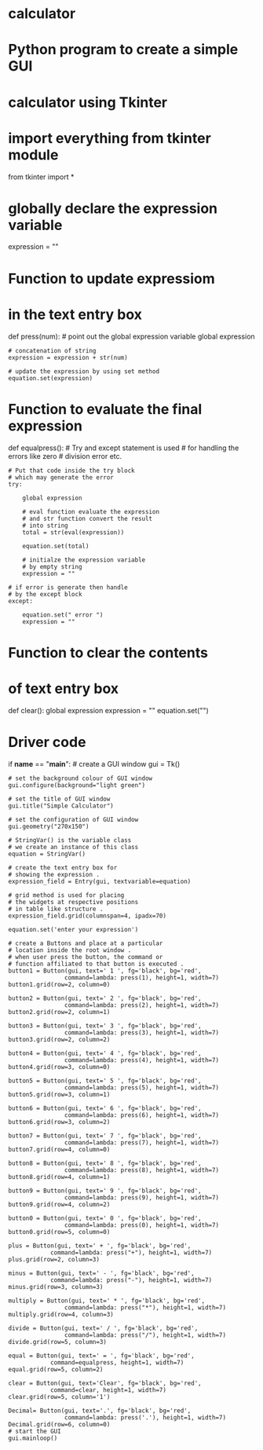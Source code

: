 # calculator


# Python program to create a simple GUI 
# calculator using Tkinter 

# import everything from tkinter module 
from tkinter import *

# globally declare the expression variable 
expression = "" 


# Function to update expressiom 
# in the text entry box 
def press(num): 
	# point out the global expression variable 
	global expression 

	# concatenation of string 
	expression = expression + str(num) 

	# update the expression by using set method 
	equation.set(expression) 


# Function to evaluate the final expression 
def equalpress(): 
	# Try and except statement is used 
	# for handling the errors like zero 
	# division error etc. 

	# Put that code inside the try block 
	# which may generate the error 
	try: 

		global expression 

		# eval function evaluate the expression 
		# and str function convert the result 
		# into string 
		total = str(eval(expression)) 

		equation.set(total) 

		# initialze the expression variable 
		# by empty string 
		expression = "" 

	# if error is generate then handle 
	# by the except block 
	except: 

		equation.set(" error ") 
		expression = "" 


# Function to clear the contents 
# of text entry box 
def clear(): 
	global expression 
	expression = "" 
	equation.set("") 


# Driver code 
if __name__ == "__main__": 
	# create a GUI window 
	gui = Tk() 

	# set the background colour of GUI window 
	gui.configure(background="light green") 

	# set the title of GUI window 
	gui.title("Simple Calculator") 

	# set the configuration of GUI window 
	gui.geometry("270x150") 

	# StringVar() is the variable class 
	# we create an instance of this class 
	equation = StringVar() 

	# create the text entry box for 
	# showing the expression . 
	expression_field = Entry(gui, textvariable=equation) 

	# grid method is used for placing 
	# the widgets at respective positions 
	# in table like structure . 
	expression_field.grid(columnspan=4, ipadx=70) 

	equation.set('enter your expression') 

	# create a Buttons and place at a particular 
	# location inside the root window . 
	# when user press the button, the command or 
	# function affiliated to that button is executed . 
	button1 = Button(gui, text=' 1 ', fg='black', bg='red', 
					command=lambda: press(1), height=1, width=7) 
	button1.grid(row=2, column=0) 

	button2 = Button(gui, text=' 2 ', fg='black', bg='red', 
					command=lambda: press(2), height=1, width=7) 
	button2.grid(row=2, column=1) 

	button3 = Button(gui, text=' 3 ', fg='black', bg='red', 
					command=lambda: press(3), height=1, width=7) 
	button3.grid(row=2, column=2) 

	button4 = Button(gui, text=' 4 ', fg='black', bg='red', 
					command=lambda: press(4), height=1, width=7) 
	button4.grid(row=3, column=0) 

	button5 = Button(gui, text=' 5 ', fg='black', bg='red', 
					command=lambda: press(5), height=1, width=7) 
	button5.grid(row=3, column=1) 

	button6 = Button(gui, text=' 6 ', fg='black', bg='red', 
					command=lambda: press(6), height=1, width=7) 
	button6.grid(row=3, column=2) 

	button7 = Button(gui, text=' 7 ', fg='black', bg='red', 
					command=lambda: press(7), height=1, width=7) 
	button7.grid(row=4, column=0) 

	button8 = Button(gui, text=' 8 ', fg='black', bg='red', 
					command=lambda: press(8), height=1, width=7) 
	button8.grid(row=4, column=1) 

	button9 = Button(gui, text=' 9 ', fg='black', bg='red', 
					command=lambda: press(9), height=1, width=7) 
	button9.grid(row=4, column=2) 

	button0 = Button(gui, text=' 0 ', fg='black', bg='red', 
					command=lambda: press(0), height=1, width=7) 
	button0.grid(row=5, column=0) 

	plus = Button(gui, text=' + ', fg='black', bg='red', 
				command=lambda: press("+"), height=1, width=7) 
	plus.grid(row=2, column=3) 

	minus = Button(gui, text=' - ', fg='black', bg='red', 
				command=lambda: press("-"), height=1, width=7) 
	minus.grid(row=3, column=3) 

	multiply = Button(gui, text=' * ', fg='black', bg='red', 
					command=lambda: press("*"), height=1, width=7) 
	multiply.grid(row=4, column=3) 

	divide = Button(gui, text=' / ', fg='black', bg='red', 
					command=lambda: press("/"), height=1, width=7) 
	divide.grid(row=5, column=3) 

	equal = Button(gui, text=' = ', fg='black', bg='red', 
				command=equalpress, height=1, width=7) 
	equal.grid(row=5, column=2) 

	clear = Button(gui, text='Clear', fg='black', bg='red', 
				command=clear, height=1, width=7) 
	clear.grid(row=5, column='1') 

	Decimal= Button(gui, text='.', fg='black', bg='red', 
					command=lambda: press('.'), height=1, width=7) 
	Decimal.grid(row=6, column=0) 
	# start the GUI 
	gui.mainloop() 
